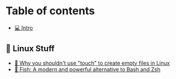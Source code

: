 # Table of contents

* [💻 Intro](README.md)

## 🐧 Linux Stuff  <a href="#linux" id="linux"></a>

* [📜 Why you shouldn't use "touch" to create empty files in Linux](linux/why-you-shouldnt-use-touch-to-create-empty-files-in-linux.md)
* [📜 Fish: A modern and powerful alternative to Bash and Zsh](linux/fish-a-modern-and-powerful-alternative-to-bash-and-zsh.md)
